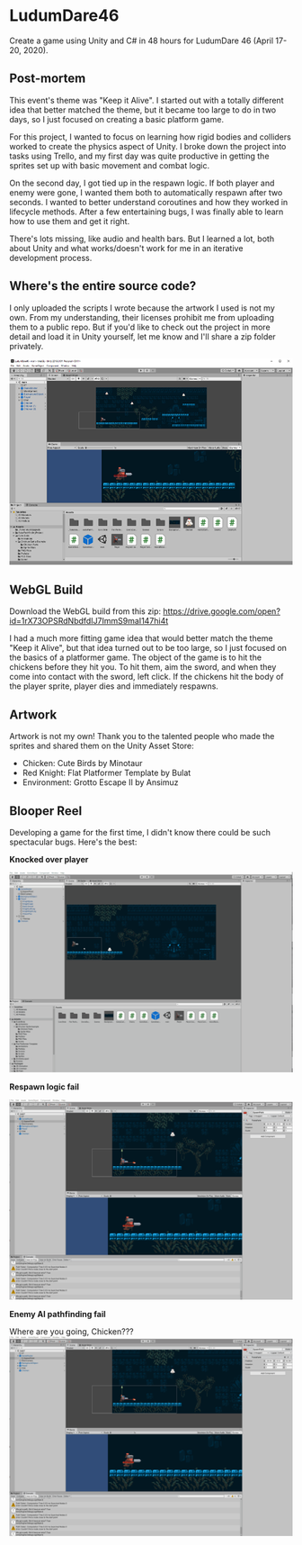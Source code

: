 # LudumDare46
Create a game using Unity and C# in 48 hours for LudumDare 46 (April 17-20, 2020).

## Post-mortem

This event's theme was "Keep it Alive". I started out with a totally different idea that better matched the theme, but it became too large to do in two days, so I just focused on creating a basic platform game.

For this project, I wanted to focus on learning how rigid bodies and colliders worked to create the physics aspect of Unity. I broke down the project into tasks using Trello, and my first day was quite productive in getting the sprites set up with basic movement and combat logic. 

On the second day, I got tied up in the respawn logic. If both player and enemy were gone, I wanted them both to automatically respawn after two seconds. I wanted to better understand coroutines and how they worked in lifecycle methods. After a few entertaining bugs, I was finally able to learn how to use them and get it right.

There's lots missing, like audio and health bars. But I learned a lot, both about Unity and what works/doesn't work for me in an iterative development process.

## Where's the entire source code?

I only uploaded the scripts I wrote because the artwork I used is not my own. From my understanding, their licenses prohibit me from uploading them to a public repo. But if you'd like to check out the project in more detail and load it in Unity yourself, let me know and I'll share a zip folder privately.

![Game in Unity](imagesForReadMe/FirstGameInUnity.png)

## WebGL Build

Download the WebGL build from this zip: https://drive.google.com/open?id=1rX73OPSRdNbdfdIJ7ImmS9maI147hi4t

I had a much more fitting game idea that would better match the theme "Keep it Alive", but that idea turned out to be too large, so I just focused on the basics of a platformer game. The object of the game is to hit the chickens before they hit you. To hit them, aim the sword, and when they come into contact with the sword, left click. If the chickens hit the body of the player sprite, player dies and immediately respawns.

## Artwork

Artwork is not my own! Thank you to the talented people who made the sprites and shared them on the Unity Asset Store:
* Chicken: Cute Birds by Minotaur
* Red Knight: Flat Platformer Template by Bulat
* Environment: Grotto Escape II by Ansimuz

## Blooper Reel

Developing a game for the first time, I didn't know there could be such spectacular bugs. Here's the best:

**Knocked over player**

![Player can still move despite being knocked over](imagesForReadMe/bug.gif)

**Respawn logic fail**

![Both player and enemy respawn hundreds of times](imagesForReadMe/enemyAIFail.gif)

**Enemy AI pathfinding fail**

Where are you going, Chicken???
![Enemy goes in wrong direction](imagesForReadMe/enemyAIFail.gif)
